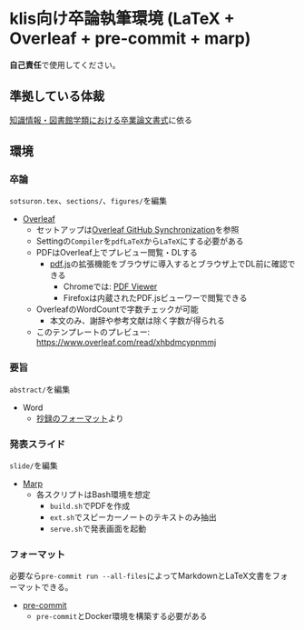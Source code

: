 # klis向け卒論執筆環境 (LaTeX + Overleaf + pre-commit + marp)

**自己責任**で使用してください。

## 準拠している体裁

[知識情報・図書館学類における卒業論文書式](https://klis.tsukuba.ac.jp/assets/files/thesisformat20190312.pdf)に依る

## 環境

### 卒論

`sotsuron.tex`、`sections/`、`figures/`を編集

- [Overleaf](https://ja.overleaf.com/)
  - セットアップは[Overleaf GitHub Synchronization](https://ja.overleaf.com/learn/how-to/Using_Git_and_GitHub#Overleaf_GitHub_Synchronization)を参照
  - Settingの`Compiler`を`pdfLaTeX`から`LaTeX`にする必要がある
  - PDFはOverleaf上でプレビュー閲覧・DLする
    - [pdf.js](https://mozilla.github.io/pdf.js/)の拡張機能をブラウザに導入するとブラウザ上でDL前に確認できる
      - Chromeでは: [PDF Viewer](https://chrome.google.com/webstore/detail/pdf-viewer/oemmndcbldboiebfnladdacbdfmadadm?hl=ja)
      - Firefoxは内蔵されたPDF.jsビューワーで閲覧できる
  - OverleafのWordCountで字数チェックが可能
    - 本文のみ、謝辞や参考文献は除く字数が得られる
  - このテンプレートのプレビュー: <https://www.overleaf.com/read/xhbdmcypnmmj>

### 要旨

`abstract/`を編集

- Word
  - [抄録のフォーマット](https://klis.tsukuba.ac.jp/assets/files/abstract.docx)より

### 発表スライド

`slide/`を編集

- [Marp](https://marp.app/)
  - 各スクリプトはBash環境を想定
    - `build.sh`でPDFを作成
    - `ext.sh`でスピーカーノートのテキストのみ抽出
    - `serve.sh`で発表画面を起動


### フォーマット

必要なら`pre-commit run --all-files`によってMarkdownとLaTeX文書をフォーマットできる。

- [pre-commit](https://pre-commit.com)
  - `pre-commit`とDocker環境を構築する必要がある
